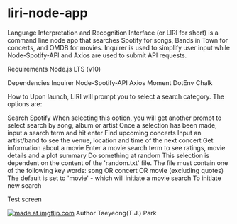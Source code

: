 # liri-node-app

Language Interpretation and Recognition Interface (or LIRI for short) is a command line node app that searches Spotify for songs, Bands in Town for concerts, and OMDB for movies. Inquirer is used to simplify user input while Node-Spotify-API and Axios are used to submit API requests.

Requirements
  Node.js LTS (v10)


Dependencies
  Inquirer
  Node-Spotify-API
  Axios
  Moment
  DotEnv
  Chalk

How to
Upon launch, LIRI will prompt you to select a search category. The options are:

Search Spotify
When selecting this option, you will get another prompt to select search by song, album or artist
Once a selection has been made, input a search term and hit enter
Find upcoming concerts
Input an artist/band to see the venue, location and time of the next concert
Get information about a movie
Enter a movie search term to see ratings, movie details and a plot summary
Do something at random
This selection is dependent on the content of the 'random.txt' file. The file must contain one of the following key words:
song OR concert OR movie (excluding quotes)
The default is set to 'movie' - which will initiate a movie search
To initiate new search  

Test screen

<a href="https://imgflip.com/gif/38lfum"><img src="https://i.imgflip.com/38lfum.gif" title="made at imgflip.com"/></a>
Author
Taeyeong(T.J.) Park
